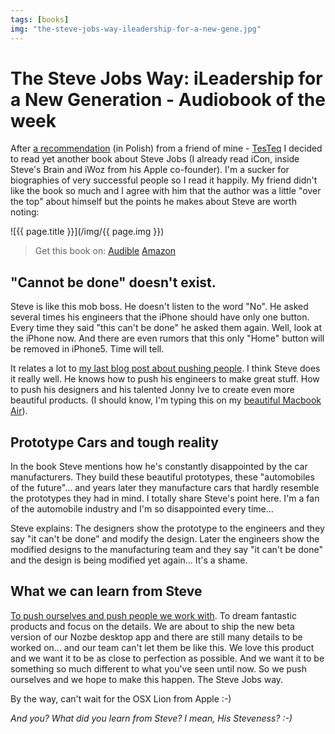 ```yaml
---
tags: [books]
img: "the-steve-jobs-way-ileadership-for-a-new-gene.jpg"
---
```


# The Steve Jobs Way: iLeadership for a New Generation - Audiobook of the week


After [a recommendation](http://biz.blox.pl/2011/05/Jobsomania.html) (in Polish) from a friend of mine - [TesTeq](http://twitter.com/testeq) I decided to read yet another book about Steve Jobs (I already read iCon, inside Steve's Brain and iWoz from his Apple co-founder). I'm a sucker for biographies of very successful people so I read it happily. My friend didn't like the book so much and I agree with him that the author was a little "over the top" about himself but the points he makes about Steve are worth noting:

<!--More-->

![{{ page.title }}](/img/{{ page.img }})

> Get this book on: [Audible](https://www.audible.com/pd/B004QOOG2O?tag=sliwinski-20) [Amazon](https://www.amazon.com/dp/159315710X?tag=sliwinski-20)

## "Cannot be done" doesn't exist.

Steve is like this mob boss. He doesn't listen to the word "No". He asked several times his engineers that the iPhone should have only one button. Every time they said "this can't be done" he asked them again. Well, look at the iPhone now. And there are even rumors that this only "Home" button will be removed in iPhone5. Time will tell.

It relates a lot to [my last blog post about pushing people](/leaders-need-to-push-people-more). I think Steve does it really well. He knows how to push his engineers to make great stuff. How to push his designers and his talented Jonny Ive to create even more beautiful products. (I should know, I'm typing this on my [beautiful Macbook Air](/macbook-air-rocks-5-things-pc-notebook-manufa)).

## Prototype Cars and tough reality

In the book Steve mentions how he's constantly disappointed by the car manufacturers. They build these beautiful prototypes, these "automobiles of the future"… and years later they manufacture cars that hardly resemble the prototypes they had in mind. I totally share Steve's point here. I'm a fan of the automobile industry and I'm so disappointed every time…

Steve explains: The designers show the prototype to the engineers and they say "it can't be done" and modify the design. Later the engineers show the modified designs to the manufacturing team and they say "it can't be done" and the design is being modified yet again… It's a shame.

## What we can learn from Steve

[To push ourselves and push people we work with](/leaders-need-to-push-people-more). To dream fantastic products and focus on the details. We are about to ship the new beta version of our Nozbe desktop app and there are still many details to be worked on… and our team can't let them be like this. We love this product and we want it to be as close to perfection as possible. And we want it to be something so much different to what you've seen until now. So we push ourselves and we hope to make this happen. The Steve Jobs way.

By the way, can't wait for the OSX Lion from Apple :-)

_And you? What did you learn from Steve? I mean, His Steveness? :-)_

  


  
  
  
 

  



[n]: https://michael.gratis/nozbe